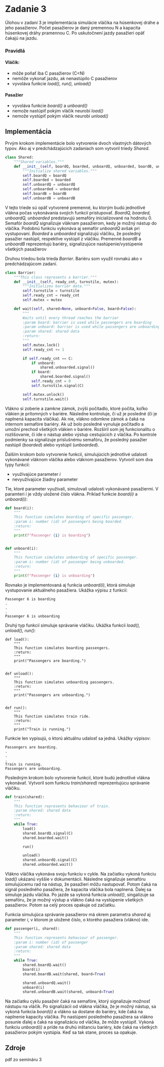 # Zadanie 3
Úlohou v zadaní 3 je implementácia simulácie vláčika na húsenkovej dráhe a jeho pasažierov.
Počet pasažierov je daný premennou N a kapacita húsenkovej dráhy pramennou C. Po uskutočnení jazdy
pasažieri opäť čakajú na jazdu.
### Pravidlá
#### Vláčik:
- môže poňať iba C pasažierov (C<N)
- nemôže vykonať jazdu, ak nenastúpilo C pasažierov
- vyvoláva funkcie *load(), run(), unload()*
#### Pasažier
- vyvoláva funkcie *board()* a *unboard()*
- nemože nastúpiť pokým vláčik neurobí *load()*
- nemože vystúpiť pokým vláčik neurobí *unload()*
## Implementácia
Prvým krokom implementácie bolo vytvorenie dvoch vlastných dátových typov. Ako aj v predchádzajúcich zadaniach
som vytvoril triedy *Shared*. 
```python
class Shared:
    """Shared variables."""
    def __init__(self, boardQ, boarded, unboardQ, unboarded, boardB, unboardB):
        """Initialize shared variables."""
        self.boardQ = boardQ
        self.boarded = boarded
        self.unboardQ = unboardQ
        self.unboarded = unboarded
        self.boardB = boardB
        self.unboardB = unboardB
```
V tejto triede sú opäť vytvorené premenné, ku ktorým budú jednotlivé vlákna počas vykonávania svojich funkcií pristupovať.
*BoardQ, boarded, unboardQ, unboarded* predstavujú semafóry inicializované na hodnotu 0. Semafór *boardQ* signalizuje
vláknam pasažierom, kedy je možný nástup do vláčika. Podobnú funkciu vykonáva aj semafór *unboardQ* avšak pri vystupovaní.
*Boarded* a *unboarded* signalizujú vláčiku, že posledný pasažier nastúpil, respektíve vystúpil z vláčiku. 
Premenné *boardB* a *unboardB* reprezentujú bariéry, signalizujúce nastúpenie/vystúpenie všetkých pasažierov

Druhou triedou bola trieda *Barrier*. Bariéru som využil rovnakú ako v predchádzajúcom zadaní.
```python
class Barrier:
    """This class represents a barrier."""
    def __init__(self, ready_cnt, turnstile, mutex):
        """Initializes barrier data."""
        self.turnstile = turnstile
        self.ready_cnt = ready_cnt
        self.mutex = mutex

    def wait(self, shared=None, unboard=False, board=False):
        """
        Waits until every thread reaches the barrier
        :param board: barrier is used while passengers are boarding
        :param unboard: barrier is used while passengers are unboarding
        :param shared: shared data
        :return:
        """
        self.mutex.lock()
        self.ready_cnt += 1

        if self.ready_cnt == C:
            if unboard:
                shared.unboarded.signal()
            if board:
                shared.boarded.signal()
            self.ready_cnt = 0
            self.turnstile.signal(C)

        self.mutex.unlock()
        self.turnstile.wait()
```
Vlákno si zoberie a zamkne zámok, zvýši počítadlo, ktoré počíta, koľko vlákien je prítomných v bariére. Následne kontroluje,
či už je posledné (či je naplnená kapacita vláčika). Ak nie, vlákno odomkne zámok a čaká na internom semafóre bariéry. Ak 
už bolo posledné vynuluje počítadlo a umožní prechod všetkých vlákien v bariére.
Rozšíril som jej funkcionalitu o rozlišovanie, či ide o nástup alebo výstup cestujúcich z vláčika. Po kontrole podmienky
sa signalizuje príslušnému semafóru, že posledný pasažier nastúpil (*boarded*) alebo vystúpil (*unboarded*).

Ďalším krokom bolo vytvorenie funkcií, simulujúcich jednotlivé udalosti vykonávané vláknom vláčika alebo vláknom pasažierov.
Vytvoril som dva typy funkcií:
- využívajúce parameter *i*
- nevyužívajúce žiadny parameter

Tie, ktoré parameter využívali, simulovali udalosti vykonávané pasažiermi. V paramteri *i* je vždy uložené číslo vlákna.
Príklad funkcie *board(i)* a *unboard(i)*:
```python
def board(i):
    """
    This function simulates boarding of specific passenger.
    :param i: number (id) of passengers being boarded.
    :return:
    """
    print(f"Passenger {i} is boarding")


def unboard(i):
    """
    This function simulates unboarding of specific passenger.
    :param i: number (id) of passenger being unboarded.
    :return:
    """
    print(f"Passenger {i} is unboarding")
```
Rovnako je implementovaná aj funkcia *unboard(i)*, ktorá simuluje vystupovanie aktuálneho pasažiera. Ukážka výpisu z funkcií:
```
Passenger 6 is boarding
.
.
.
Passenger 6 is unboarding
```
Druhý typ funkcií simuluje správanie vláčiku. Ukážka funkcií *load(), unload(), run()*:
```
def load():
    """
    This function simulates boarding passengers.
    :return:
    """
    print("Passengers are boarding.")


def unload():
    """
    This function simulates unboarding passengers.
    :return:
    """
    print("Passengers are unboarding.")


def run():
    """
    This function simulates train ride.
    :return:
    """
    print("Train is running.")
```
Funkcie len vypisujú, o ktorú aktuálnu udalosť sa jedná. Ukážky výpisov:
``` 
Passengers are boarding.
.
.
.
Train is running.
Passengers are unboarding.
```

Posledným krokom bolo vytvorenie funkcií, ktoré budú jednotlivé vlákna vykonávať. Vytvoril som funkciu *train(shared)* 
reprezentujúcu správanie vláčiku.
```python
def train(shared):
    """
    This function represents behaviour of train.
    :param shared: shared data
    :return:
    """
    while True:
        load()
        shared.boardQ.signal(C)
        shared.boarded.wait()

        run()

        unload()
        shared.unboardQ.signal(C)
        shared.unboarded.wait()
```
Vlákno vláčika vykonáva svoju funkciu v cykle. Na začiatku vykoná funkciu *load()* ukázanú vyššie v dokumentácii. Následne
signalizuje semafóru simulujúcemu rad na nástup, že pasažieri môžu nastupovať. Potom čaká na signál posledného pasažiera, že
kapacita vláčika bola naplnená. Ďalej sa simuluje jazdu vláčika. Po jazde sa vykoná funkcia *unload()*, singalizuje sa semafóru,
že je možný výstup a vlákno čaká na vystúpenie všetkých pasažierov. Potom sa celý proces opakuje od začiatku.

Funkcia simulujúca správanie pasažierov má okrem parametra *shared* aj parameter *i*, v ktorom je uložené číslo, o ktorého
pasažiera (vlákno) ide.
```python
def passenger(i, shared):
    """
    This function represents behaviour of passenger.
    :param i: number (id) of passenger
    :param shared: shared data
    :return:
    """
    while True:
        shared.boardQ.wait()
        board(i)
        shared.boardB.wait(shared, board=True)

        shared.unboardQ.wait()
        unboard(i)
        shared.unboardB.wait(shared, unboard=True)
```
Na začiatku cyklu pasažeir čaká na semafóre, ktorý signalizuje možnosť nástupu na vláčik. Po signalizácii od vlákna vláčika, 
že je možný nástup, sa vykoná funkcia *board(i)* a vlákno sa dostane do bariéry, kde čaká na naplnenie kapacity vláčika.
Po nastúpení posledného pasažiera sa vlákno posunie ďalej a čaká na signalizáciu od vláčika, že môže vystúpiť. Vykoná funkciu
*unboard(i)* a príde na druhú inštanciu bariéry, kde čaká na všetkých pasažierov pokým vystúpia. Keď sa tak stane, proces sa opakuje.

## Zdroje
pdf zo semináru 3
